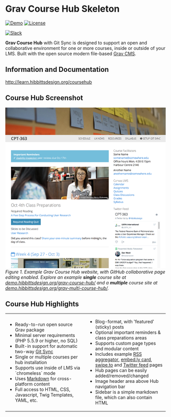 # Grav Course Hub Skeleton

[![Demo](https://img.shields.io/badge/Demo-CourseHub-blue.svg?style=flat-square)](http://demo.hibbittsdesign.org/grav-course-hub/)
[![License](https://img.shields.io/badge/License-MIT-blue.svg?style=flat-square)](https://github.com/hibbitts-design/grav-skeleton-course-hub/blob/master/LICENSE)

[![Slack](https://grav-chat.now.sh/badge.svg)](https://chat.getgrav.org)

**Grav Course Hub** with Git Sync is designed to support an open and collaborative environment for one or more courses, inside or outside of your LMS. Built with the open source modern file-based [Grav CMS](http://getgrav.org).

Information and Documentation
---
http://learn.hibbittsdesign.org/coursehub

Course Hub Screenshot
---
![Course Hub Screenshot](/assets/screenshot.jpg)  
_Figure 1. Example Grav Course Hub website, with GitHub collaborative page editing enabled.  Explore an example **single** course site at [demo.hibbittsdesign.org/grav-course-hub/](http://demo.hibbittsdesign.org/grav-course-hub/) and a **multiple** course site at [demo.hibbittsdesign.org/grav-multi-course-hub/](http://demo.hibbittsdesign.org/grav-multi-course-hub/)._

Course Hub Highlights
---
<table cellpadding="2" cellspacing="2" width="100%">
	<tbody>
		<tr>
			<td width="50%">
				<ul>
					<li>Ready-to-run open source Grav package</li>
					<li>Minimal server requirements (PHP 5.5.9 or higher, no SQL)</li>
					<li>Built-in support for automatic two-way <a href="https://github.com/trilbymedia/grav-plugin-git-sync">Git Sync</a></li>
					<li>Single or multiple courses per hub installation</li>
					<li>Supports use inside of LMS via `chromeless` mode</li>
	        <li>Uses <a href="https://daringfireball.net/projects/markdown/">Markdown</a> for cross-platform content</li>				
					<li>Full access to HTML, CSS, Javascript, Twig Templates, YAML, etc.</li>
				</ul>
			</td>
			<td width="50%">
				<ul>
					<li>Blog-format, with 'featured' (sticky) posts</li>
					<li>Optional important reminders & class preparations areas</li>
					<li>Supports custom page types and modular content</li>
					<li>Includes example <a href="https://github.com/OleVik/grav-plugin-twigfeeds">RSS aggregator</a>, <a href="http://embed.ly/">embed.ly card</a>, <a href="https://www.swipe.to/">swipe.to</a> and <a href="https://twitter.com/">Twitter feed</a> pages</li>
					<li>Hub pages can be easily added/removed/changed</li>
          <li>Image header area above Hub navigation bar</li>
					<li>Sidebar is a simple markdown file, which can also contain HTML</li>
				</ul>
			</td>
		</tr>
	</tbody>
</table>
